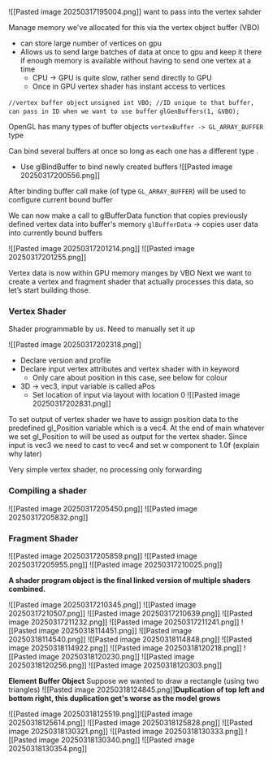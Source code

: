 ![[Pasted image 20250317195004.png]]
want to pass into the vertex sahder

Manage memory we've allocated for this via the vertex object buffer (VBO)
- can store large number of vertices on gpu
- Allows us to send large batches of data at once to gpu and keep it there if enough memory is available  without having to send one vertex at a time
	- CPU -> GPU is quite slow, rather send directly to GPU
	- Once in GPU vertex shader has instant access to vertices 

`//vertex buffer object`
`unsigned int VBO; //ID unique to that buffer, can pass in ID when we want to use buffer`
`glGenBuffers(1, &VBO);`

OpenGL has many types of buffer objects
`vertexBuffer -> GL_ARRAY_BUFFER` type

Can bind several buffers at once so long as each one has a different type .
- Use glBindBuffer to bind newly created buffers 
![[Pasted image 20250317200556.png]]

After binding buffer call make (of type `GL_ARRAY_BUFFER`) will be used to configure current bound buffer

We can now make a call to glBufferData function that copies previously defined vertex data into buffer's memory
`glBufferData` -> copies user data into currently bound buffers

![[Pasted image 20250317201214.png]]
![[Pasted image 20250317201255.png]]

Vertex data is now within GPU memory manges by VBO
Next we want to create a vertex and fragment shader that actually
processes this data, so let’s start building those.

### Vertex Shader
Shader programmable by us.
Need to manually set it up

![[Pasted image 20250317202318.png]]
- Declare version and profile
- Declare input vertex attributes and vertex shader with in keyword
	- Only care about position in this case, see below for colour
- 3D -> vec3, input variable is called aPos
	- Set location of input via layout with location 0
![[Pasted image 20250317202831.png]]

To set output of vertex shader we have to assign position data to the predefined gl_Position variable which is a vec4.
At the end of main whatever we set gl_Position to will be used as output for the vertex shader. Since input is vec3 we need to cast to vec4 and set w component to 1.0f (explain why later)

Very simple vertex shader, no processing only forwarding


### Compiling a shader
![[Pasted image 20250317205450.png]]
![[Pasted image 20250317205832.png]]

### Fragment Shader
![[Pasted image 20250317205859.png]]
![[Pasted image 20250317205955.png]]
![[Pasted image 20250317210025.png]]

**A shader program object is the final linked version of multiple shaders combined.**

![[Pasted image 20250317210345.png]]
![[Pasted image 20250317210507.png]]
![[Pasted image 20250317210639.png]]
![[Pasted image 20250317211232.png]]
![[Pasted image 20250317211241.png]]
![[Pasted image 20250318114451.png]]
![[Pasted image 20250318114540.png]]
![[Pasted image 20250318114848.png]]
![[Pasted image 20250318114922.png]]
![[Pasted image 20250318120218.png]]
![[Pasted image 20250318120230.png]]
![[Pasted image 20250318120256.png]]
![[Pasted image 20250318120303.png]]

**Element Buffer Object**
Suppose we wanted to draw a rectangle (using two triangles)
![[Pasted image 20250318124845.png]]**Duplication of top left and bottom right, this duplication get's worse as the model grows**

![[Pasted image 20250318125519.png]]![[Pasted image 20250318125614.png]]
![[Pasted image 20250318125828.png]]
![[Pasted image 20250318130321.png]]
![[Pasted image 20250318130333.png]]
![[Pasted image 20250318130340.png]]
![[Pasted image 20250318130354.png]]
